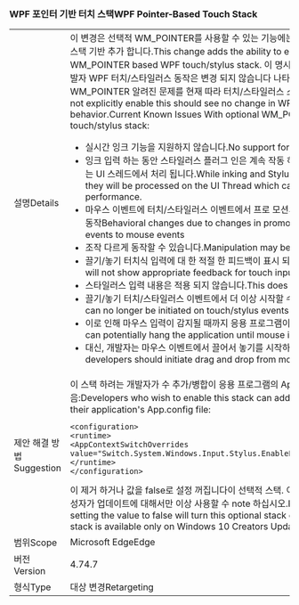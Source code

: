 ### <a name="wpf-pointer-based-touch-stack"></a><span data-ttu-id="43d58-101">WPF 포인터 기반 터치 스택</span><span class="sxs-lookup"><span data-stu-id="43d58-101">WPF Pointer-Based Touch Stack</span></span>

|   |   |
|---|---|
|<span data-ttu-id="43d58-102">설명</span><span class="sxs-lookup"><span data-stu-id="43d58-102">Details</span></span>|<span data-ttu-id="43d58-103">이 변경은 선택적 WM_POINTER를 사용할 수 있는 기능에는 WPF 터치/스타일러스 스택 기반 추가 합니다.</span><span class="sxs-lookup"><span data-stu-id="43d58-103">This change adds the ability to enable an optional WM_POINTER based WPF touch/stylus stack.</span></span>  <span data-ttu-id="43d58-104">이 명시적으로 사용 하지 않는 개발자 WPF 터치/스타일러스 동작은 변경 되지 않습니다 나타나야 합니다. 선택적 WM_POINTER 알려진 문제를 현재 따라 터치/스타일러스 스택:</span><span class="sxs-lookup"><span data-stu-id="43d58-104">Developers that do not explicitly enable this should see no change in WPF touch/stylus behavior.Current Known Issues With optional WM_POINTER based touch/stylus stack:</span></span><ul><li><span data-ttu-id="43d58-105">실시간 잉크 기능을 지원하지 않습니다.</span><span class="sxs-lookup"><span data-stu-id="43d58-105">No support for real-time inking.</span></span></li><li><span data-ttu-id="43d58-106">잉크 입력 하는 동안 스타일러스 플러그 인은 계속 작동 하 고, 성능이 저하 될 수 있는 UI 스레드에서 처리 됩니다.</span><span class="sxs-lookup"><span data-stu-id="43d58-106">While inking and StylusPlugins will still work, they will be processed on the UI Thread which can lead to poor performance.</span></span></li><li><span data-ttu-id="43d58-107">마우스 이벤트에 터치/스타일러스 이벤트에서 프로 모션의 변경으로 인해 변경 된 동작</span><span class="sxs-lookup"><span data-stu-id="43d58-107">Behavioral changes due to changes in promotion from touch/stylus events to mouse events</span></span></li><li><span data-ttu-id="43d58-108">조작 다르게 동작할 수 있습니다.</span><span class="sxs-lookup"><span data-stu-id="43d58-108">Manipulation may behave differently</span></span></li><li><span data-ttu-id="43d58-109">끌기/놓기 터치식 입력에 대 한 적절 한 피드백이 표시 되지 않습니다.</span><span class="sxs-lookup"><span data-stu-id="43d58-109">Drag/Drop will not show appropriate feedback for touch input</span></span></li><li><span data-ttu-id="43d58-110">스타일러스 입력 내용은 적용 되지 않습니다.</span><span class="sxs-lookup"><span data-stu-id="43d58-110">This does not affect stylus input</span></span></li><li><span data-ttu-id="43d58-111">끌기/놓기 터치/스타일러스 이벤트에서 더 이상 시작할 수 없습니다.</span><span class="sxs-lookup"><span data-stu-id="43d58-111">Drag/Drop can no longer be initiated on touch/stylus events</span></span></li><li><span data-ttu-id="43d58-112">이로 인해 마우스 입력이 감지될 때까지 응용 프로그램이 중단될 수 있습니다.</span><span class="sxs-lookup"><span data-stu-id="43d58-112">This can potentially hang the application until mouse input is detected.</span></span></li><li><span data-ttu-id="43d58-113">대신, 개발자는 마우스 이벤트에서 끌어서 놓기를 시작하는 것이 좋습니다.</span><span class="sxs-lookup"><span data-stu-id="43d58-113">Instead, developers should initiate drag and drop from mouse events.</span></span></li></ul>|
|<span data-ttu-id="43d58-114">제안 해결 방법</span><span class="sxs-lookup"><span data-stu-id="43d58-114">Suggestion</span></span>|<span data-ttu-id="43d58-115">이 스택 하려는 개발자가 수 추가/병합이 응용 프로그램의 App.config 파일에 다음:</span><span class="sxs-lookup"><span data-stu-id="43d58-115">Developers who wish to enable this stack can add/merge the following to their application's App.config file:</span></span><pre><code class="language-xml">&lt;configuration&gt;&#13;&#10;&lt;runtime&gt;&#13;&#10;&lt;AppContextSwitchOverrides value=&quot;Switch.System.Windows.Input.Stylus.EnablePointerSupport=true&quot;/&gt;&#13;&#10;&lt;/runtime&gt;&#13;&#10;&lt;/configuration&gt;&#13;&#10;</code></pre><span data-ttu-id="43d58-116">이 제거 하거나 값을 false로 설정 꺼집니다이 선택적 스택. 이 스택은 Windows 10 작성자가 업데이트에 대해서만 이상 사용할 수 note 하십시오.</span><span class="sxs-lookup"><span data-stu-id="43d58-116">Removing this or setting the value to false will turn this optional stack off.Please note that this stack is available only on Windows 10 Creators Update and above.</span></span>|
|<span data-ttu-id="43d58-117">범위</span><span class="sxs-lookup"><span data-stu-id="43d58-117">Scope</span></span>|<span data-ttu-id="43d58-118">Microsoft Edge</span><span class="sxs-lookup"><span data-stu-id="43d58-118">Edge</span></span>|
|<span data-ttu-id="43d58-119">버전</span><span class="sxs-lookup"><span data-stu-id="43d58-119">Version</span></span>|<span data-ttu-id="43d58-120">4.7</span><span class="sxs-lookup"><span data-stu-id="43d58-120">4.7</span></span>|
|<span data-ttu-id="43d58-121">형식</span><span class="sxs-lookup"><span data-stu-id="43d58-121">Type</span></span>|<span data-ttu-id="43d58-122">대상 변경</span><span class="sxs-lookup"><span data-stu-id="43d58-122">Retargeting</span></span>|

